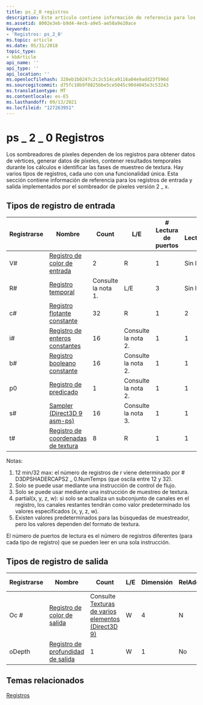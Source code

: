 ```yaml
---
title: ps_2_0 registros
description: Este artículo contiene información de referencia para los registros de entrada y salida implementados por la versión 2_0 del sombreador de píxeles.
ms.assetid: 8002e3eb-b9d4-4ecb-a9e5-ae58a9e20ace
keywords:
- 'Registros: ps_2_0'
ms.topic: article
ms.date: 05/31/2018
topic_type:
- kbArticle
api_name: ''
api_type: ''
api_location: ''
ms.openlocfilehash: 328eb1b0247c2c2c514ca9116a04e9add23f596d
ms.sourcegitcommit: d75fc10b9f0825bbe5ce5045c90d4045e3c53243
ms.translationtype: MT
ms.contentlocale: es-ES
ms.lasthandoff: 09/13/2021
ms.locfileid: "127263951"
---
```

# <a name="ps_2_0-registers"></a>ps \_ 2 \_ 0 Registros

Los sombreadores de píxeles dependen de los registros para obtener datos de vértices, generar datos de píxeles, contener resultados temporales durante los cálculos e identificar las fases de muestreo de textura. Hay varios tipos de registros, cada uno con una funcionalidad única. Esta sección contiene información de referencia para los registros de entrada y salida implementados por el sombreador de píxeles versión 2 \_ x.

## <a name="input-register-types"></a>Tipos de registro de entrada



| Registrarse | Nombre                                                                                          | Count      | L/E        | \# Lectura de puertos | \# Lecturas/inst | Dimensión | RelAddr | Valores predeterminados                  | Requiere DCL |
|----------|-----------------------------------------------------------------------------------------------|------------|------------|---------------|---------------|-----------|---------|---------------------------|--------------|
| V\#      | [Registro de color de entrada](dx9-graphics-reference-asm-ps-registers-input-color.md)               | 2          | R          | 1             | Sin límite     | 4         | N       | Partial(0001). Consulte la nota 4 | Y            |
| R\#      | [Registro temporal](dx9-graphics-reference-asm-ps-registers-temporary.md)                   | Consulte la nota 1. | L/E        | 3             | Sin límite     | 4         | N       | None                      | N            |
| c\#      | [Registro flotante constante](dx9-graphics-reference-asm-ps-registers-constant-float.md)         | 32         | R          | 1             | 2             | 4         | N       | 0000                      | N            |
| i\#      | [Registro de enteros constantes](dx9-graphics-reference-asm-ps-registers-constant-integer.md)     | 16         | Consulte la nota 2. | 1             | 1             | 4         | N       | 0000                      | N            |
| b\#      | [Registro booleano constante](dx9-graphics-reference-asm-ps-registers-constant-boolean.md)     | 16         | Consulte la nota 2. | 1             | 1             | 1         | No       | false                     | N            |
| p0       | [Registro de predicado](dx9-graphics-reference-asm-ps-registers-predicate.md)                   | 1          | Consulte la nota 2. | 1             | 1             | 1         | No       | None                      | Y            |
| s\#      | [Sampler (Direct3D 9 asm-ps)](dx9-graphics-reference-asm-ps-registers-sampler.md)            | 16         | Consulte la nota 3. | 1             | 1             | 4         | N       | Consulte la nota 5                | Y            |
| t\#      | [Registro de coordenadas de textura](dx9-graphics-reference-asm-ps-registers-texture-coordinate.md) | 8          | R          | 1             | 1             | 4         | N       | None                      | Y            |



 

Notas:

1.  12 min/32 max: el número de registros de r viene determinado por \# D3DPSHADERCAPS2 \_ 0.NumTemps (que oscila entre 12 y 32).
2.  Solo se puede usar mediante una instrucción de control de flujo.
3.  Solo se puede usar mediante una instrucción de muestreo de textura.
4.  partial(x, y, z, w): si solo se actualiza un subconjunto de canales en el registro, los canales restantes tendrán como valor predeterminado los valores especificados (x, y, z, w).
5.  Existen valores predeterminados para las búsquedas de muestreador, pero los valores dependen del formato de textura.

El número de puertos de lectura es el número de registros diferentes (para cada tipo de registro) que se pueden leer en una sola instrucción.

## <a name="output-register-types"></a>Tipos de registro de salida



| Registrarse | Nombre                                                                              | Count                                                                             | L/E | Dimensión | RelAddr | Valores predeterminados | Requiere DCL |
|----------|-----------------------------------------------------------------------------------|-----------------------------------------------------------------------------------|-----|-----------|---------|----------|--------------|
| Oc #     | [Registro de color de salida](dx9-graphics-reference-asm-ps-registers-output-color.md) | Consulte [Texturas de varios elementos (Direct3D 9)](/windows/desktop/direct3d9/multiple-element-textures) | W   | 4         | N       | None     | N            |
| oDepth   | [Registro de profundidad de salida](dx9-graphics-reference-asm-ps-registers-output-depth.md) | 1                                                                                 | W   | 1         | No       | None     | N            |



 

## <a name="related-topics"></a>Temas relacionados

<dl> <dt>

[Registros](dx9-graphics-reference-asm-ps-registers.md)
</dt> </dl>

 

 